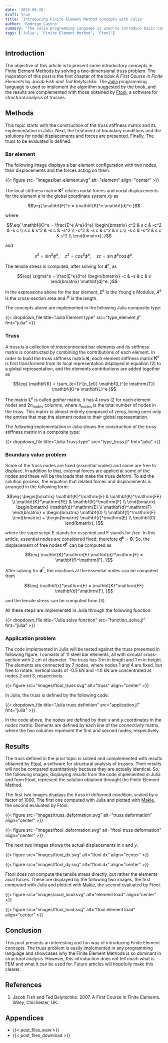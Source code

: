 ```yaml
---
date: '2025-09-28'
draft: true
title: 'Introducing Finite Element Method concepts with Julia'
author: 'Rodrigo Castro'
summary: 'The Julia programming Language is used to introduce basic concepts in Finite Element Methods by solving a two-dimensional truss problem.'
tags: ['Julia', 'Finite Element Method', 'Ftool']
---
```


## Introduction
The objective of this article is to present some introductory concepts in Finite Element Methods by solving a two-dimensional truss problem. The inspiration of this post is the first chapter of the book *A First Course in Finite Elements* by *Jacob Fish and Ted Belytschko*. The [Julia] programming language is used to implement the algorithm suggested by the book, and the results are complemented with those obtained by [Ftool], a software for structural analysis of trusses.

## Methods
This topic starts with the construction of the truss stiffness matrix and its implementation in Julia. Next, the treatment of boundary conditions and the solutions for nodal displacements and forces are presented. Finally, The truss to be evaluated is defined.

### Bar element
The following image displays a bar element configuration with two nodes, their displacements and the forces acting on them.

{{< figure src="images/bar_element.svg" alt="element" align="center" >}}

The local stiffness matrix $\mathbf{K}^e$ relates nodal forces and nodal displacements for the element $e$ in the global coordinate system $xy$ as

$$\eq{
\mathbf{F}^e = \mathbf{K}^e \mathbf{d}^e
}$$

where

$$\eq{
\mathbf{K}^e = \frac{E^e A^e}{l^e}
\begin{bmatrix}
c^2 & s c & -c^2 & -s c \\
s c & s^2 & -s c & -s^2 \\
-c^2 & -s c & c^2 & s c \\
-s c & -s^2 & s c & s^2 \\
\end{bmatrix},
}$$

and

$$
s^2 = \sin^2\phi^e, \quad c^2 = \cos^2\phi^e, \quad s c = \sin\phi^e \cos\phi^e.
$$

The tensile stress is computed, after solving for $\mathbf{d}^e$, as

$$\eq{
\sigma^e = \frac{E^e}{l^e} 
\begin{bmatrix}
-c & -s & c & s
\end{bmatrix}
\mathbf{d}^e.
}$$

In the expressions above for the bar element, $E^e$ is the Young's Modulus, $A^e$ is the cross-section area and $l^e$ is the length.

The concepts above are implemented in the following Julia composite type:

{{< dropdown_file title="Julia Element type" src="type_element.jl" fmt="julia" >}}

### Truss
A truss is a collection of interconnected bar elements and its stiffness matrix is constructed by combining the contributions of each element. In order to build the truss stiffness matrix $\mathbf{K}$, each element stiffness matrix $\mathbf{K}^e$ is first transformed from its local representation displayed in equation $(2)$ to a global representation, and the elements contributions are added together as

$$\eq{
\mathbf{K} = \sum_{e=1}^{n_{el}} \mathbf{L}^{e \mathrm{T}} \mathbf{K}^e \mathbf{L}^e
}$$

The matrix $\mathbf{L}^e$ is called *gather* matrix, it has 4 rows (2 for each element node) and $2 n_\mathrm{nodes}$ columns, where $n_\mathrm{nodes}$ is the total number of nodes in the truss. This matrix is almost entirely composed of zeros, being ones only the entries that map the element nodes to their global representation.

The following implementation in Julia shows the construction of the truss stiffness matrix in a composite type:

{{< dropdown_file title="Julia Truss type" src="type_truss.jl" fmt="julia" >}}

### Boundary value problem
Some of the truss nodes are fixed (*essential* nodes) and some are free to displace. In addition to that, external forces are applied at some of the nodes and these will be the loads that make the truss deform. To aid the solution process, the equation that related forces and displacements is arranged in the following form:

$$\eq{
\begin{bmatrix}
\mathbf{K}^\mathrm{E} & \mathbf{K}^\mathrm{EF} \\
\mathbf{K}^\mathrm{FE} & \mathbf{K}^\mathrm{F} \\
\end{bmatrix}
\begin{bmatrix}
\mathbf{d}^\mathrm{E} \\
\mathbf{d}^\mathrm{F}
\end{bmatrix} = 
\begin{bmatrix}
\mathbf{0} \\
\mathbf{f}^\mathrm{F}
\end{bmatrix} + 
\begin{bmatrix}
\mathbf{r}^\mathrm{E} \\
\mathbf{0}
\end{bmatrix},
}$$

where the superscript $\mathrm{E}$ stands for *essential* and $\mathrm{F}$ stands for *free*. In this article, essential nodes are considered fixed, therefore $\mathbf{d}^\mathrm{E} = \mathbf{0}$. So, the displacement of free nodes $\mathbf{d}^\mathrm{F}$ can be computed as

$$\eq{
\mathbf{K}^\mathrm{F} \mathbf{d}^\mathrm{F} = \mathbf{f}^\mathrm{F}.
}$$

After solving for $\mathbf{d}^\mathrm{F}$, the reactions at the essential nodes can be computed from

$$\eq{
\mathbf{r}^\mathrm{E} = \mathbf{K}^\mathrm{EF} \mathbf{d}^\mathrm{F},
}$$

and the tensile stress can be computed from $(3)$.

All these steps are implemented in Julia through the following function:

{{< dropdown_file title="Julia solve function" src="function_solve.jl" fmt="julia" >}}

### Application problem
The code implemented in Julia will be tested against the truss presented in following figure. I consists of 11 steel bar elements, all with circular cross-section with 2 cm of diameter. The truss has 3 m in length and 1 m in height. The elements are connected by 7 nodes, where nodes 1 and 4 are fixed, but free to rotate. Vertical loads of -0.5 kN and -1.0 kN are concentrated at nodes 2 and 3, respectively.

{{< figure src="images/ftool_truss.svg" alt="truss" align="center" >}}

In Julia, the truss is defined by the following code:

{{< dropdown_file title="Julia truss definition" src="application.jl" fmt="julia" >}}

In the code above, the nodes are defined by their *x* and *y* coordinates in the *nodes* matrix. Elements are defined by each line of the *connectivity* matrix, where the two columns represent the first and second nodes, respectively.

## Results
The truss defined in the prior topic is solved and complemented with results obtained by [Ftool], a software for structural analysis of trusses. Their results will not be compared quantitatively because they are actually identical. So, the following images, displaying results from the code implemented in Julia and from Ftool, represent the solution obtained throught the Finite Element Method.

The first two images displays the truss in deformed condition, scaled by a factor of 1000. The first one computed with Julia and plotted with [Makie], the second evaluated by Ftool.

{{< figure src="images/truss_deformation.svg" alt="truss deformation" align="center" >}}

{{< figure src="images/ftool_deformation.svg" alt="ftool truss deformation" align="center" >}}

The next two images shows the actual displacements in *x* and *y*.

{{< figure src="images/ftool_dx.svg" alt="ftool dx" align="center" >}}

{{< figure src="images/ftool_dy.svg" alt="ftool dx" align="center" >}}

Ftool does not compute the tensile stress directly, but rather the elements axial forces. These are displayed by the following two images, the first computed with Julia and plotted with [Makie], the second evaluated by Ftool.

{{< figure src="images/axial_load.svg" alt="element load" align="center" >}}

{{< figure src="images/ftool_load.svg" alt="ftool element load" align="center" >}}

## Conclusion
This post presents an interesting and fun way of introducing Finite Element concepts. The truss problem is easily implemented in any programming language and showcases why the Finite Element Methods is so dominant in structural analysis. However, this introduction does not tell much what is FEM and what it can be used for. Future articles will hopefully make this clearer.

## References
1. Jacob Fish and Ted Belytschko. 2007. A First Course in Finite Elements. Wiley, Chichester, UK.

## Appendices
* {{< post_files_view >}}
* {{< post_files_download >}}

<!--Links-->
[Julia]: https://julialang.org/
[Ftool]: https://www.ftool.com.br/Ftool/
[Makie]: https://docs.makie.org/
